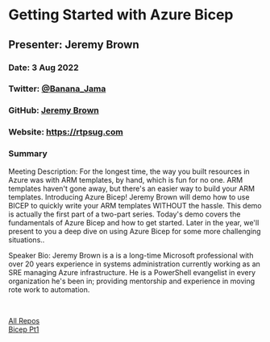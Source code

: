 # Getting Started with Azure Bicep

## Presenter: Jeremy Brown

### Date: 3 Aug 2022

### Twitter: [@Banana_Jama](https://twitter.com/Banana_Jama)

### GitHub: [Jeremy Brown](https://github.com/BananaJama)

### Website: <https://rtpsug.com>

### Summary

Meeting Description:
For the longest time, the way you built resources in Azure was with ARM templates, by hand, which is fun for no one. ARM templates haven't gone away, but there's an easier way to build your ARM templates.
Introducing Azure Bicep! Jeremy Brown will demo how to use BICEP to quickly write your ARM templates WITHOUT the hassle. This demo is actually the first part of a two-part series. Today's demo covers the fundamentals of Azure Bicep and how to get started. Later in the year, we'll present to you a deep dive on using Azure Bicep for some more challenging situations..

Speaker Bio:
Jeremy Brown is a is a long-time Microsoft professional with over 20 years experience in systems administration currently working as an SRE managing Azure infrastructure. He is a PowerShell evangelist in every organization he's been in; providing mentorship and experience in moving rote work to automation.

&nbsp;
&nbsp;

[All Repos](https://github.com/BananaJama?tab=repositories)  
[Bicep Pt1](https://github.com/BananaJama/Azure/tree/main/RTPSUG-Bicep-Pt2)  
